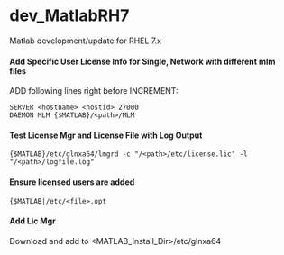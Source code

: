 # dev_MatlabRH7
Matlab development/update for RHEL 7.x

#### Add Specific User License Info for Single, Network with different mlm files
ADD following lines right before INCREMENT: <br/>
```
SERVER <hostname> <hostid> 27000
DAEMON MLM {$MATLAB}/<path>/MLM 
```
#### Test License Mgr and License File with Log Output
```
{$MATLAB}/etc/glnxa64/lmgrd -c "/<path>/etc/license.lic" -l "/<path>/logfile.log"
``` 
#### Ensure licensed users are added 
```
{$MATLAB|/etc/<file>.opt
```

#### Add Lic Mgr
Download and add to <MATLAB_Install_Dir>/etc/glnxa64 <br/>
